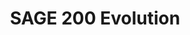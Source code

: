 ---
title: "SAGE 200 Evolution"
seoTitle: "SAGE 200 Evolution"
seoDescription: "Omnico had a common challenge: how to integrate SYSPRO into multiple sales channels. Our solution? A Magento B2B and B2C e-commerce website integrated with Stock2Shop. We worked closely with Omnico to create the perfect solution to suit their needs. Read more!"
lead: "Omnico is a major importer of lifestyle, cycle and electronic brands, including GoPro, Canondale, Giro, Stages, Ryder and Red-e."
summary: "Formerly Sage Pastel Partner: This tried and tested accounting software includes direct bank feeds and many useful cloud features to help you boost productivity."
image: "/images/sage.png"
imageAlt: "SAGE 200 Evolution"
imageTitle: "SAGE 200 Evolution"
imageWidth: "85"
category: "b2b"
aliases: "/sage/sage6/"
weight: 10
---